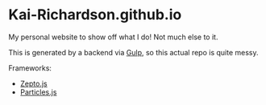 # Kai-Richardson.github.io
My personal website to show off what I do! Not much else to it.

This is generated by a backend via [Gulp](http://gulpjs.com/), so this actual repo is quite messy.

Frameworks:
- [Zepto.js](http://zeptojs.com/)
- [Particles.js](https://marcbruederlin.github.io/particles.js/)
